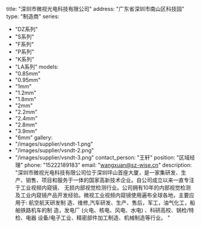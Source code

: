 title: "深圳市微视光电科技有限公司"
address: "广东省深圳市南山区科技园"
type: "制造商"
series:
  - "DZ系列"
  - "S系列"
  - "F系列"
  - "P系列"
  - "K系列"
  - "LA系列"
models:
  - "0.85mm"
  - "0.95mm"
  - "1mm"
  - "1.2mm"
  - "1.8mm"
  - "2mm"
  - "2.2mm"
  - "2.4mm"
  - "2.8mm"
  - "3.9mm"
  - "6mm"
gallery:
  - "/images/supplier/vsndt-1.png"
  - "/images/supplier/vsndt-2.png"
  - "/images/supplier/vsndt-3.png"
contact_person: "王轩"
position: "区域经理"
phone: "15222189183"
email: "wangxuan@sz-wise.cn"
description: "深圳市微视光电科技有限公司位于深圳坪山首座大厦，是一家集研发、生产、销售、项目和服务于一体的国家高新技术企业。自公司成立以来一直专注于工业视频内窥镜、 无损内部视觉检测行业。公司拥有10年的内部视觉检测及工业内窥镜产品开发经验。微视工业视频内窥镜使用遍布全球各地，主要应用于: 航空航天研发制 造、维修,汽车研发、生产、售后，军工，油气化工，船舶铁路机车的制 造，发电厂 (火电、核电、风电、水电) 、科研高校、锅检/特检、电器 设备/电子工业、精密部件加工制造、机械制造等行业。
"